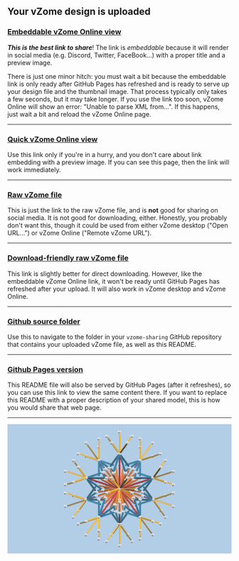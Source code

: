 ## Your vZome design is uploaded

### [Embeddable vZome Online view][embed]

***This is the best link to share***!  The link is *embeddable* because it will render in social media (e.g. Discord, Twitter, FaceBook...) with a proper title and a preview image.

There is just one minor hitch: you must wait a bit because the embeddable link is only 
ready after GitHub Pages has refreshed and is ready to serve up
your design file and the thumbnail image.
That process typically only takes a few seconds, but it may take longer.
If you use the link too soon, vZome Online will show an error: "Unable to parse XML from...".
If this happens, just wait a bit and reload the vZome Online page.

---

### [Quick vZome Online view][quick]

Use this link only if you're in a hurry, and you don't care about link embedding with a preview image.  If you can see this page, then the link will work immediately.

---

### [Raw vZome file][raw]

This is just the link to the raw vZome file, and is **not** good for
sharing on social media.
It is not good for downloading, either.
Honestly, you probably don't want this, though it could be used from either
vZome desktop ("Open URL...") or vZome Online ("Remote vZome URL").

---

### [Download-friendly raw vZome file][rawPages]

This link is slightly better for direct downloading.
However, like the embeddable vZome Online link, it won't be ready until
GitHub Pages has refreshed after your upload.
It will also work in vZome desktop and vZome Online.

---

### [Github source folder][source]

Use this to navigate to the folder in your `vzome-sharing` GitHub repository
that contains your uploaded vZome file, as well as this README.

---

### [Github Pages version][pages]

This README file will also be served by GitHub Pages (after it refreshes),
so you can use this link to view the same content there.
If you want to replace this README with a proper description of your shared model,
this is how you would share that web page.

---

![Image](<red orange blue star.png>)


[quick]: <https://vzome.com/app/?url=https://raw.githubusercontent.com/vorth/vzome-sharing/main/2021/06/30/20-19-13-red%2Borange%2Bblue%2Bstar/red+orange+blue+star.vZome>
[embed]: <https://vzome.com/app/embed.py?url=https://vorth.github.io/vzome-sharing/2021/06/30/20-19-13-red%2Borange%2Bblue%2Bstar/red+orange+blue+star.vZome>
[source]: <https://github.com/vorth/vzome-sharing/tree/main/2021/06/30/20-19-13-red+orange+blue+star/>
[pages]: <https://vorth.github.io/vzome-sharing/2021/06/30/20-19-13-red+orange+blue+star/>
[raw]: <https://raw.githubusercontent.com/vorth/vzome-sharing/main/2021/06/30/20-19-13-red+orange+blue+star/red orange blue star.vZome>
[rawPages]: <https://vorth.github.io/vzome-sharing/2021/06/30/20-19-13-red+orange+blue+star/red orange blue star.vZome>
